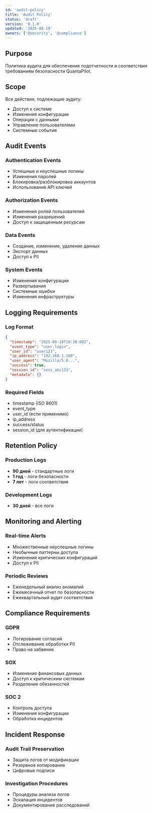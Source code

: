 ```yaml
---
id: 'audit-policy'
title: 'Audit Policy'
status: 'draft'
version: '0.1.0'
updated: '2025-08-19'
owners: ['@security', '@compliance']
---
```


## Purpose

Политика аудита для обеспечения подотчетности и соответствия требованиям безопасности QuantaPilot.

## Scope

Все действия, подлежащие аудиту:

- Доступ к системе
- Изменения конфигурации
- Операции с данными
- Управление пользователями
- Системные события

## Audit Events

### Authentication Events

- Успешные и неуспешные логины
- Изменения паролей
- Блокировка/разблокировка аккаунтов
- Использование API ключей

### Authorization Events

- Изменения ролей пользователей
- Изменения разрешений
- Доступ к защищенным ресурсам

### Data Events

- Создание, изменение, удаление данных
- Экспорт данных
- Доступ к PII

### System Events

- Изменения конфигурации
- Развертывания
- Системные ошибки
- Изменения инфраструктуры

## Logging Requirements

### Log Format

```json
{
  "timestamp": "2025-08-18T10:30:00Z",
  "event_type": "user.login",
  "user_id": "user123",
  "ip_address": "192.168.1.100",
  "user_agent": "Mozilla/5.0...",
  "success": true,
  "session_id": "sess_abc123",
  "metadata": {}
}
```

### Required Fields

- timestamp (ISO 8601)
- event_type
- user_id (если применимо)
- ip_address
- success/status
- session_id (для аутентификации)

## Retention Policy

### Production Logs

- **90 дней** - стандартные логи
- **1 год** - логи безопасности
- **7 лет** - логи соответствия

### Development Logs

- **30 дней** - все логи

## Monitoring and Alerting

### Real-time Alerts

- Множественные неуспешные логины
- Необычные паттерны доступа
- Изменения критических конфигураций
- Доступ к PII

### Periodic Reviews

- Еженедельный анализ аномалий
- Ежемесячный отчет по безопасности
- Ежеквартальный аудит соответствия

## Compliance Requirements

### GDPR

- Логирование согласий
- Отслеживание обработки PII
- Право на забвение

### SOX

- Изменения финансовых данных
- Доступ к критическим системам
- Разделение обязанностей

### SOC 2

- Контроль доступа
- Изменения конфигурации
- Обработка инцидентов

## Incident Response

### Audit Trail Preservation

- Защита логов от модификации
- Резервное копирование
- Цифровые подписи

### Investigation Procedures

- Процедуры анализа логов
- Эскалация инцидентов
- Документирование расследований
